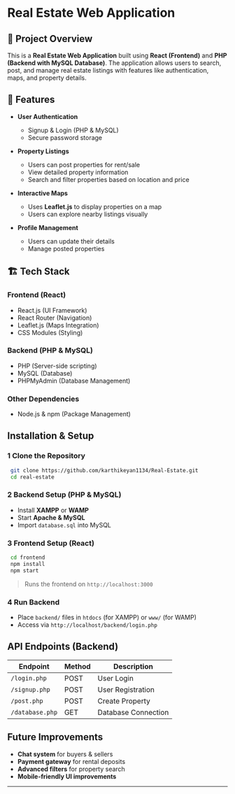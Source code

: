 # Real Estate Web Application

## 📌 Project Overview
This is a **Real Estate Web Application** built using **React (Frontend)** and **PHP (Backend with MySQL Database)**. The application allows users to search, post, and manage real estate listings with features like authentication, maps, and property details.


## 🚀 Features
- **User Authentication**
  - Signup & Login (PHP & MySQL)
  - Secure password storage
    
- **Property Listings**
  - Users can post properties for rent/sale
  - View detailed property information
  - Search and filter properties based on location and price

- **Interactive Maps**
  - Uses **Leaflet.js** to display properties on a map
  - Users can explore nearby listings visually

- **Profile Management**
  - Users can update their details
  - Manage posted properties


## 🏗 Tech Stack

### **Frontend (React)**
- React.js (UI Framework)
- React Router (Navigation)
- Leaflet.js (Maps Integration)
- CSS Modules (Styling)

### **Backend (PHP & MySQL)**
- PHP (Server-side scripting)
- MySQL (Database)
- PHPMyAdmin (Database Management)

### **Other Dependencies**
- Node.js & npm (Package Management)


## Installation & Setup

### **1 Clone the Repository**
```sh
 git clone https://github.com/karthikeyan1134/Real-Estate.git
 cd real-estate
```

### **2 Backend Setup (PHP & MySQL)**
- Install **XAMPP** or **WAMP**
- Start **Apache & MySQL**
- Import `database.sql` into MySQL

### **3 Frontend Setup (React)**
```sh
 cd frontend
 npm install
 npm start
```
> Runs the frontend on `http://localhost:3000`

### **4 Run Backend**
- Place `backend/` files in `htdocs` (for XAMPP) or `www/` (for WAMP)
- Access via `http://localhost/backend/login.php`


## API Endpoints (Backend)
| Endpoint         | Method | Description          |
|-----------------|--------|----------------------|
| `/login.php`    | POST   | User Login          |
| `/signup.php`   | POST   | User Registration   |
| `/post.php`     | POST   | Create Property     |
| `/database.php` | GET    | Database Connection |


## Future Improvements
- **Chat system** for buyers & sellers
- **Payment gateway** for rental deposits
- **Advanced filters** for property search
- **Mobile-friendly UI improvements**

---
<!-- 
## \ud83e\udd1d Contributing
1. Fork the project
2. Create a feature branch (`git checkout -b feature-name`)
3. Commit changes (`git commit -m "Added new feature"`)
4. Push to your branch (`git push origin feature-name`)
5. Open a **Pull Request**
-->
